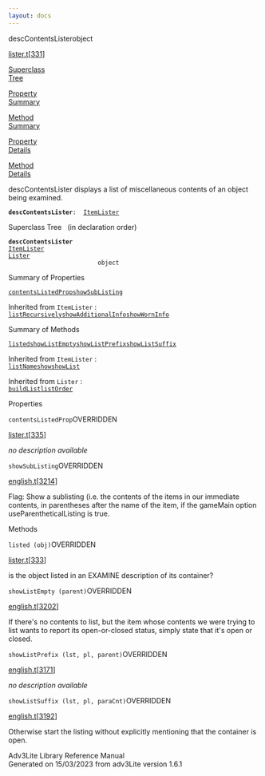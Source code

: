 ```yaml
---
layout: docs
---
```

<span class="title">descContentsLister</span><span class="type">object</span>

[lister.t](../file/lister.t.html)\[[331](../source/lister.t.html#331)\]

[Superclass  
Tree](#_SuperClassTree_)

[Property  
Summary](#_PropSummary_)

[Method  
Summary](#_MethodSummary_)

[Property  
Details](#_Properties_)

[Method  
Details](#_Methods_)



descContentsLister displays a list of miscellaneous contents of an
object being examined.

**`descContentsLister`**` :   `[`ItemLister`](../object/ItemLister.html)



<span id="_SuperClassTree_"></span>



<span class="hdln">Superclass Tree</span>   (in declaration order)



**`descContentsLister`**  
[`ItemLister`](../object/ItemLister.html)  
[`Lister`](../object/Lister.html)  
`                         object`  
<span id="_PropSummary_"></span>



<span class="hdln">Summary of Properties</span>  



[`contentsListedProp`](#contentsListedProp)[`showSubListing`](#showSubListing)

Inherited from `ItemLister` :  
[`listRecursively`](../object/ItemLister.html#listRecursively)[`showAdditionalInfo`](../object/ItemLister.html#showAdditionalInfo)[`showWornInfo`](../object/ItemLister.html#showWornInfo)



<span id="_MethodSummary_"></span>



<span class="hdln">Summary of Methods</span>  



[`listed`](#listed)[`showListEmpty`](#showListEmpty)[`showListPrefix`](#showListPrefix)[`showListSuffix`](#showListSuffix)

Inherited from `ItemLister` :  
[`listName`](../object/ItemLister.html#listName)[`show`](../object/ItemLister.html#show)[`showList`](../object/ItemLister.html#showList)

Inherited from `Lister` :  
[`buildList`](../object/Lister.html#buildList)[`listOrder`](../object/Lister.html#listOrder)

<span id="_Properties_"></span>



<span class="hdln">Properties</span>  



<span id="contentsListedProp"></span>

`contentsListedProp`<span class="rem">OVERRIDDEN</span>

[lister.t](../file/lister.t.html)\[[335](../source/lister.t.html#335)\]



*no description available*



<span id="showSubListing"></span>

`showSubListing`<span class="rem">OVERRIDDEN</span>

[english.t](../file/english.t.html)\[[3214](../source/english.t.html#3214)\]



Flag: Show a sublisting (i.e. the contents of the items in our immediate
contents, in parentheses after the name of the item, if the gameMain
option useParentheticalListing is true.



<span id="_Methods_"></span>



<span class="hdln">Methods</span>  



<span id="listed"></span>

`listed (obj)`<span class="rem">OVERRIDDEN</span>

[lister.t](../file/lister.t.html)\[[333](../source/lister.t.html#333)\]



is the object listed in an EXAMINE description of its container?



<span id="showListEmpty"></span>

`showListEmpty (parent)`<span class="rem">OVERRIDDEN</span>

[english.t](../file/english.t.html)\[[3202](../source/english.t.html#3202)\]



If there's no contents to list, but the item whose contents we were
trying to list wants to report its open-or-closed status, simply state
that it's open or closed.



<span id="showListPrefix"></span>

`showListPrefix (lst, pl, parent)`<span class="rem">OVERRIDDEN</span>

[english.t](../file/english.t.html)\[[3171](../source/english.t.html#3171)\]



*no description available*



<span id="showListSuffix"></span>

`showListSuffix (lst, pl, paraCnt)`<span class="rem">OVERRIDDEN</span>

[english.t](../file/english.t.html)\[[3192](../source/english.t.html#3192)\]



Otherwise start the listing without explicitly mentioning that the
container is open.





Adv3Lite Library Reference Manual  
Generated on 15/03/2023 from adv3Lite version 1.6.1


